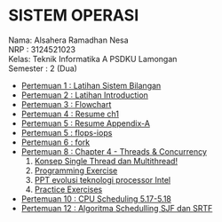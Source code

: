 # SISTEM OPERASI  
Nama: Alsahera Ramadhan Nesa  
NRP : 3124521023  
Kelas: Teknik Informatika A PSDKU Lamongan  
Semester : 2 (Dua)
- [Pertemuan 1 : Latihan Sistem Bilangan](pertemuan1.md)
- [Pertemuan 2 : Latihan Introduction](pertemuan2.md)
- [Pertemuan 3 : Flowchart](pertemuan3.md)
- [Pertemuan 4 : Resume ch1](pertemuan4.md)
- [Pertemuan 5 : Resume Appendix-A](pertemuan5.md)
- [Pertemuan 5 : flops-iops](flops-iops.md)
- [Pertemuan 6 : fork](fork.md)
- [Pertemuan 8 : Chapter 4 - Threads & Concurrency](https://github.com/Alsahera/SisOp-2025/tree/main/chapter%204)
  1. [Konsep Single Thread dan Multithread!](https://github.com/Alsahera/SisOp-2025/blob/main/chapter%204/single%20dan%20multithread.md)
  2. [Programming Exercise](https://github.com/Alsahera/SisOp-2025/blob/main/chapter%204/Programming%20Exercise.md)
  3. [PPT evolusi teknologi processor Intel](https://github.com/Alsahera/SisOp-2025/blob/main/chapter%204/evolusi%20teknologi%20processor%20Intel.pdf)
  4. [Practice Exercises](https://github.com/Alsahera/SisOp-2025/blob/main/chapter%204/Practice%20Exercises.md)
- [Pertemuan 10 : CPU Scheduling 5.17-5.18]()
- [Pertemuan 12 : Algoritma Schedulling SJF dan SRTF](SJFdanSRTF.md)
